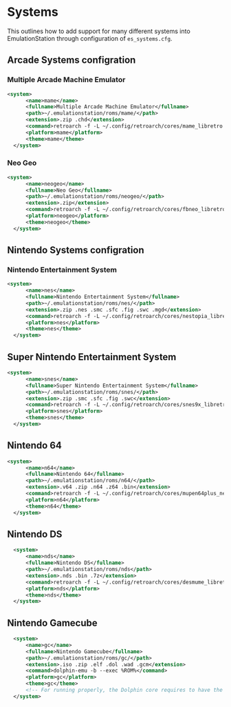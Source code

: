 # Systems

This outlines how to add support for many different systems into EmulationStation through configuration of `es_systems.cfg`.

##	Arcade Systems configration

### Multiple Arcade Machine Emulator
  ``` xml
  <system>
		<name>mame</name>
		<fullname>Multiple Arcade Machine Emulator</fullname>
		<path>~/.emulationstation/roms/mame/</path>
		<extension>.zip .chd</extension>
		<command>retroarch -f -L ~/.config/retroarch/cores/mame_libretro.so %ROM%</command>
		<platform>mame</platform>
		<theme>mame</theme>
	</system>
  ```
### Neo Geo
  ``` xml
  <system>
		<name>neogeo</name>
		<fullname>Neo Geo</fullname>
		<path>~/.emulationstation/roms/neogeo/</path>
		<extension>.zip</extension>
		<command>retroarch -f -L ~/.config/retroarch/cores/fbneo_libretro.so %ROM%</command>
		<platform>neogeo</platform>
		<theme>neogeo</theme>
	</system>
  ```
## Nintendo Systems configration

### Nintendo Entertainment System
  ``` xml
  <system>
		<name>nes</name>
		<fullname>Nintendo Entertainment System</fullname>
		<path>~/.emulationstation/roms/nes/</path>
		<extension>.zip .nes .smc .sfc .fig .swc .mgd</extension>
		<command>retroarch -f -L ~/.config/retroarch/cores/nestopia_libretro.so %ROM%</command>
		<platform>nes</platform>
		<theme>nes</theme>
	</system>
  ```
## Super Nintendo Entertainment System
  ``` xml	
  <system>
		<name>snes</name>
		<fullname>Super Nintendo Entertainment System</fullname>
		<path>~/.emulationstation/roms/snes/</path>
		<extension>.zip .smc .sfc .fig .swc</extension>
		<command>retroarch -f -L ~/.config/retroarch/cores/snes9x_libretro.so %ROM%</command>
		<platform>snes</platform>
		<theme>snes</theme>
	</system>
  ```
## Nintendo 64
  ``` xml
  <system>
		<name>n64</name>
		<fullname>Nintendo 64</fullname>
		<path>~/.emulationstation/roms/n64/</path>
		<extension>.v64 .zip .n64 .z64 .bin</extension>
		<command>retroarch -f -L ~/.config/retroarch/cores/mupen64plus_next_libretro.so %ROM%</command>
		<platform>n64</platform>
		<theme>n64</theme>
	</system>
  ```
## Nintendo DS
  ``` xml
	<system>
		<name>nds</name>
		<fullname>Nintendo DS</fullname>
		<path>~/.emulationstation/roms/nds</path>
		<extension>.nds .bin .7z</extension>
		<command>retroarch -f -L ~/.config/retroarch/cores/desmume_libretro.so %ROM%</command>
		<platform>nds</platform>
		<theme>nds</theme>
	</system>
  ```
## Nintendo Gamecube
  ``` xml
	<system>
		<name>gc</name>
		<fullname>Nintendo Gamecube</fullname>
		<path>~/.emulationstation/roms/gc/</path>
		<extension>.iso .zip .elf .dol .wad .gcm</extension>
		<command>dolphin-emu -b --exec %ROM%</command>
		<platform>gc</platform>
		<theme>gc</theme>
		<!-- For running properly, the Dolphin core requires to have the Dolphin Sys folder in the proper location. After downloading the core within RetroArch, execute the following steps: "https://docs.libretro.com/library/dolphin/" -->
	</system>
  ```
